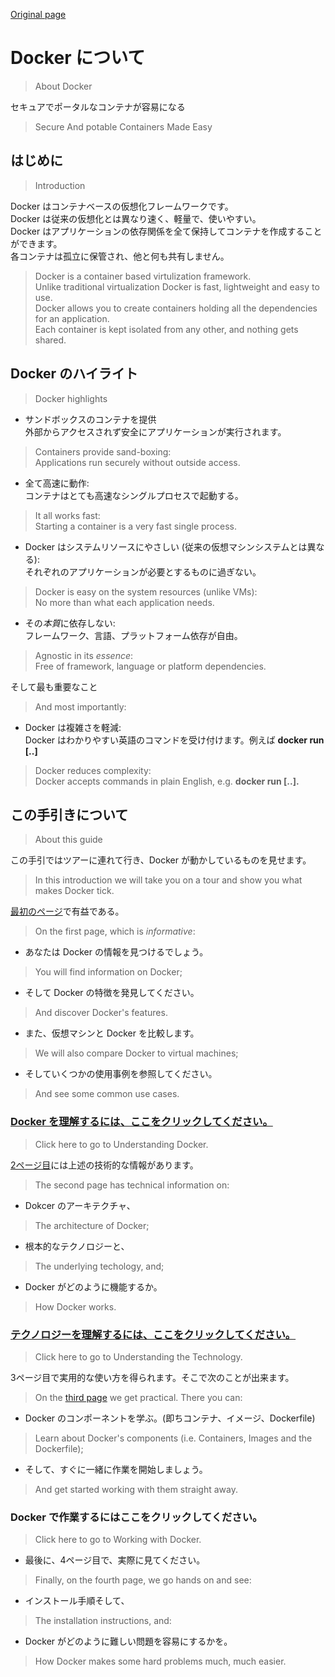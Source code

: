 [Original page](http://docs.docker.io)

# Docker について
>About Docker

セキュアでポータルなコンテナが容易になる
>Secure And potable Containers Made Easy


## はじめに
>Introduction

Docker はコンテナベースの仮想化フレームワークです。  
Docker は従来の仮想化とは異なり速く、軽量で、使いやすい。  
Docker はアプリケーションの依存関係を全て保持してコンテナを作成することができます。  
各コンテナは孤立に保管され、他と何も共有しません。
>Docker is a container based virtulization framework.  
Unlike traditional virtualization Docker is fast, lightweight and easy to use.  
Docker allows you to create containers holding all the dependencies for an application.  
Each container is kept isolated from any other, and nothing gets shared.

## Docker のハイライト
>Docker highlights

* サンドボックスのコンテナを提供  
外部からアクセスされず安全にアプリケーションが実行されます。
>Containers provide sand-boxing:  
Applications run securely without outside access.

* 全て高速に動作:  
コンテナはとても高速なシングルプロセスで起動する。
>It all works fast:  
Starting a container is a very fast single process.

* Docker はシステムリソースにやさしい (従来の仮想マシンシステムとは異なる):  
それぞれのアプリケーションが必要とするものに過ぎない。
>Docker is easy on the system resources (unlike VMs):  
No more than what each application needs.

* その*本質*に依存しない:  
フレームワーク、言語、プラットフォーム依存が自由。
>Agnostic in its *essence*:  
Free of framework, language or platform dependencies.

そして最も重要なこと
>And most importantly:

* Docker は複雑さを軽減:  
Docker はわかりやすい英語のコマンドを受け付けます。例えば **docker run [..]**
>Docker reduces complexity:  
Docker accepts commands in plain English, e.g. **docker run [..].**

## この手引きについて
>About this guide

この手引ではツアーに連れて行き、Docker が動かしているものを見せます。
>In this introduction we will take you on a tour and show you what makes Docker tick.

[最初のページ](http://docs.docker.io/introduction/understanding-docker/)で有益である。
>On the first page, which is *informative*:

* あなたは Docker の情報を見つけるでしょう。  
>You will find information on Docker;

* そして Docker の特徴を発見してください。
>And discover Docker's features.

* また、仮想マシンと Docker を比較します。
>We will also compare Docker to virtual machines;

* そしていくつかの使用事例を参照してください。
>And see some common use cases.

### [Docker を理解するには、ここをクリックしてください。](http://docs.docker.io/introduction/understanding-docker/)
>Click here to go to Understanding Docker.

[2ページ目](http://docs.docker.io/introduction/technology/)には上述の技術的な情報があります。
>The second page has technical information on:

* Dokcer のアーキテクチャ、
>The architecture of Docker;

* 根本的なテクノロジーと、 
>The underlying techology, and;

* Docker がどのように機能するか。
>How Docker works.

### [テクノロジーを理解するには、ここをクリックしてください。](http://docs.docker.io/introduction/technology/)
>Click here to go to Understanding the Technology.

3ページ目で実用的な使い方を得られます。そこで次のことが出来ます。
>On the [third page](http://docs.docker.io/introduction/working-with-docker/) we get practical. There you can:

* Docker のコンポーネントを学ぶ。(即ちコンテナ、イメージ、Dockerfile)
>Learn about Docker's components (i.e. Containers, Images and the Dockerfile);

* そして、すぐに一緒に作業を開始しましょう。
>And get started working with them straight away.

### Docker で作業するにはここをクリックしてください。
>Click here to go to Working with Docker.

* 最後に、4ページ目で、実際に見てください。 
>Finally, on the fourth page, we go hands on and see:

* インストール手順そして、
>The installation instructions, and:

* Docker がどのように難しい問題を容易にするかを。
>How Docker makes some hard problems much, much easier.
